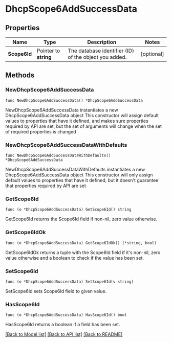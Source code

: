 # DhcpScope6AddSuccessData

## Properties

Name | Type | Description | Notes
------------ | ------------- | ------------- | -------------
**Scope6Id** | Pointer to **string** | The database identifier (ID) of the object you added. | [optional] 

## Methods

### NewDhcpScope6AddSuccessData

`func NewDhcpScope6AddSuccessData() *DhcpScope6AddSuccessData`

NewDhcpScope6AddSuccessData instantiates a new DhcpScope6AddSuccessData object
This constructor will assign default values to properties that have it defined,
and makes sure properties required by API are set, but the set of arguments
will change when the set of required properties is changed

### NewDhcpScope6AddSuccessDataWithDefaults

`func NewDhcpScope6AddSuccessDataWithDefaults() *DhcpScope6AddSuccessData`

NewDhcpScope6AddSuccessDataWithDefaults instantiates a new DhcpScope6AddSuccessData object
This constructor will only assign default values to properties that have it defined,
but it doesn't guarantee that properties required by API are set

### GetScope6Id

`func (o *DhcpScope6AddSuccessData) GetScope6Id() string`

GetScope6Id returns the Scope6Id field if non-nil, zero value otherwise.

### GetScope6IdOk

`func (o *DhcpScope6AddSuccessData) GetScope6IdOk() (*string, bool)`

GetScope6IdOk returns a tuple with the Scope6Id field if it's non-nil, zero value otherwise
and a boolean to check if the value has been set.

### SetScope6Id

`func (o *DhcpScope6AddSuccessData) SetScope6Id(v string)`

SetScope6Id sets Scope6Id field to given value.

### HasScope6Id

`func (o *DhcpScope6AddSuccessData) HasScope6Id() bool`

HasScope6Id returns a boolean if a field has been set.


[[Back to Model list]](../README.md#documentation-for-models) [[Back to API list]](../README.md#documentation-for-api-endpoints) [[Back to README]](../README.md)


